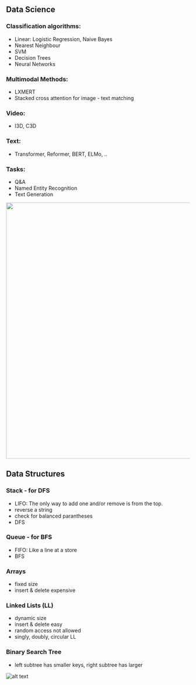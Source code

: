 ## Data Science
### Classification algorithms: 
- Linear: Logistic Regression, Naive Bayes
- Nearest Neighbour
- SVM 
- Decision Trees
- Neural Networks

### Multimodal Methods:
- LXMERT
- Stacked cross attention for image - text matching

### Video:
- I3D, C3D
### Text:
- Transformer, Reformer, BERT, ELMo, .. 
### Tasks:
- Q&A
- Named Entity Recognition
- Text Generation


<img src = "https://github.com/OanaIgnat/coding_practice/img/blob/master/data_science_cheat_sheet.png" width="700"/>


## Data Structures

### Stack - for DFS
 - LIFO: The only way to add one and/or remove is from the top.
 - reverse a string
 - check for balanced parantheses
 - DFS
### Queue - for BFS
 - FIFO: Like a line at a store 
 - BFS
### Arrays
 - fixed size
 - insert & delete expensive
### Linked Lists (LL)
 - dynamic size
 - insert & delete easy
 - random access not allowed
 - singly, doubly, circular LL
### Binary Search Tree
 - left subtree has smaller keys, right subtree has larger

![alt text](https://github.com/OanaIgnat/coding_practice/img/blob/master/cheat_sheet_DS.jpeg)
